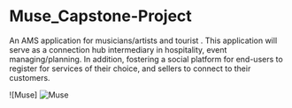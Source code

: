 # Muse_Capstone-Project

An AMS application for musicians/artists and tourist . This application will serve as a connection hub intermediary in hospitality, event managing/planning. In addition, fostering a social platform for end-users to register for services of their choice, and sellers to connect to their customers.

![Muse] ![Muse](https://user-images.githubusercontent.com/84526474/133524840-2321e425-0d1f-4bb5-9b80-2715e2896bc5.JPG)

